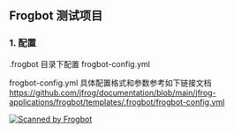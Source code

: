 ## Frogbot 测试项目
### 1. 配置
.frogbot 目录下配置 frogbot-config.yml

frogbot-config.yml 具体配置格式和参数参考如下链接文档  
https://github.com/jfrog/documentation/blob/main/jfrog-applications/frogbot/templates/.frogbot/frogbot-config.yml

[![Scanned by Frogbot](https://raw.github.com/jfrog/frogbot/master/images/frogbot-badge.svg)](https://docs.jfrog-applications.jfrog.io/jfrog-applications/frogbot)




